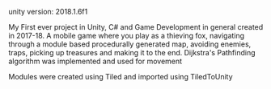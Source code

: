unity version: 2018.1.6f1

My First ever project in Unity, C# and Game Development in general created in 2017-18. A mobile game where you play as a thieving fox, navigating through a module based procedurally generated map, avoiding enemies, traps, picking up treasures and making it to the end. Dijkstra's Pathfinding algorithm was implemented and used for movement

Modules were created using Tiled and imported using TiledToUnity
